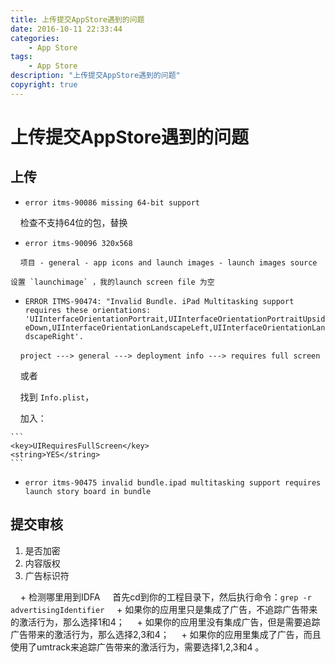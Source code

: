 ```yaml
---
title: 上传提交AppStore遇到的问题
date: 2016-10-11 22:33:44
categories:
	- App Store
tags:
	- App Store
description: "上传提交AppStore遇到的问题"
copyright: true
---
```


# 上传提交AppStore遇到的问题

## 上传

+ `error itms-90086 missing 64-bit support`

    检查不支持64位的包，替换

+ `error itms-90096 320x568`

    `项目 - general - app icons and launch images - launch images source`
	
	设置 `launchimage` ，我的launch screen file 为空

+ `ERROR ITMS-90474: "Invalid Bundle. iPad Multitasking support requires these orientations: 'UIInterfaceOrientationPortrait,UIInterfaceOrientationPortraitUpsideDown,UIInterfaceOrientationLandscapeLeft,UIInterfaceOrientationLandscapeRight'.`

    `project ---> general ---> deployment info ---> requires full screen`

    或者

    找到 `Info.plist`，

    加入：

	```
	<key>UIRequiresFullScreen</key>
	<string>YES</string>
	```

+ `error itms-90475 invalid bundle.ipad multitasking support requires launch story board in bundle`

## 提交审核

1. 是否加密
2. 内容版权
3. 广告标识符

    + 检测哪里用到IDFA
	    首先cd到你的工程目录下，然后执行命令：`grep -r advertisingIdentifier`
    + 如果你的应用里只是集成了广告，不追踪广告带来的激活行为，那么选择1和4；
    + 如果你的应用里没有集成广告，但是需要追踪广告带来的激活行为，那么选择2,3和4；
    + 如果你的应用里集成了广告，而且使用了umtrack来追踪广告带来的激活行为，需要选择1,2,3和4 。
